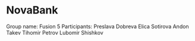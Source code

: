 # NovaBank
Group name: Fusion 5
Participants:
Preslava Dobreva
Elica Sotirova
Andon Takev
Tihomir Petrov
Lubomir Shishkov
